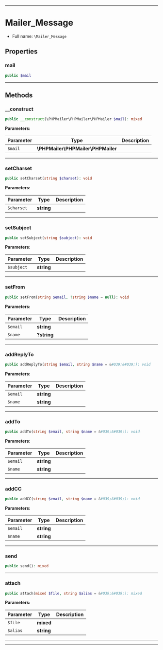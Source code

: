 ***

# Mailer_Message

* Full name: `\Mailer_Message`

## Properties

### mail

```php
public $mail
```

***

## Methods

### __construct

```php
public __construct(\PHPMailer\PHPMailer\PHPMailer $mail): mixed
```

**Parameters:**

| Parameter | Type | Description |
|-----------|------|-------------|
| `$mail` | **\PHPMailer\PHPMailer\PHPMailer** |  |

***

### setCharset

```php
public setCharset(string $charset): void
```

**Parameters:**

| Parameter | Type | Description |
|-----------|------|-------------|
| `$charset` | **string** |  |

***

### setSubject

```php
public setSubject(string $subject): void
```

**Parameters:**

| Parameter | Type | Description |
|-----------|------|-------------|
| `$subject` | **string** |  |

***

### setFrom

```php
public setFrom(string $email, ?string $name = null): void
```

**Parameters:**

| Parameter | Type | Description |
|-----------|------|-------------|
| `$email` | **string** |  |
| `$name` | **?string** |  |

***

### addReplyTo

```php
public addReplyTo(string $email, string $name = &#039;&#039;): void
```

**Parameters:**

| Parameter | Type | Description |
|-----------|------|-------------|
| `$email` | **string** |  |
| `$name` | **string** |  |

***

### addTo

```php
public addTo(string $email, string $name = &#039;&#039;): void
```

**Parameters:**

| Parameter | Type | Description |
|-----------|------|-------------|
| `$email` | **string** |  |
| `$name` | **string** |  |

***

### addCC

```php
public addCC(string $email, string $name = &#039;&#039;): void
```

**Parameters:**

| Parameter | Type | Description |
|-----------|------|-------------|
| `$email` | **string** |  |
| `$name` | **string** |  |

***

### send

```php
public send(): mixed
```

***

### attach

```php
public attach(mixed $file, string $alias = &#039;&#039;): mixed
```

**Parameters:**

| Parameter | Type | Description |
|-----------|------|-------------|
| `$file` | **mixed** |  |
| `$alias` | **string** |  |

***


***

